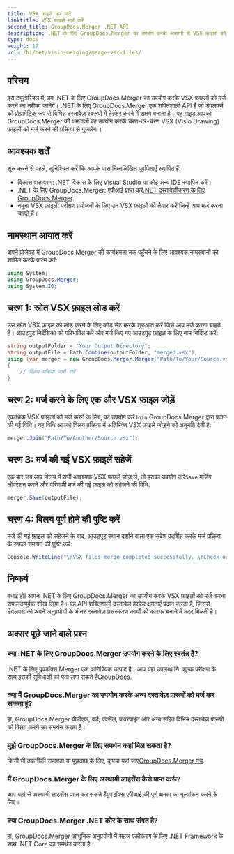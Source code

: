 ```yaml
---
title: VSX फ़ाइलें मर्ज करें
linktitle: VSX फ़ाइलें मर्ज करें
second_title: GroupDocs.Merger .NET API
description: .NET के लिए GroupDocs.Merger का उपयोग करके आसानी से VSX फ़ाइलों को मर्ज करना सीखें। यह व्यापक गाइड दस्तावेज़ हेरफेर कार्यों को सरल बनाता है।
type: docs
weight: 17
url: /hi/net/visio-merging/merge-vsx-files/
---
```

## परिचय
इस ट्यूटोरियल में, हम .NET के लिए GroupDocs.Merger का उपयोग करके VSX फ़ाइलों को मर्ज करने का तरीका जानेंगे। .NET के लिए GroupDocs.Merger एक शक्तिशाली API है जो डेवलपर्स को प्रोग्रामेटिक रूप से विभिन्न दस्तावेज़ स्वरूपों में हेरफेर करने में सक्षम बनाता है। यह गाइड आपको GroupDocs.Merger की क्षमताओं का उपयोग करके चरण-दर-चरण VSX (Visio Drawing) फ़ाइलों को मर्ज करने की प्रक्रिया से गुजारेगा।
## आवश्यक शर्तें
शुरू करने से पहले, सुनिश्चित करें कि आपके पास निम्नलिखित पूर्वापेक्षाएँ स्थापित हैं:
- विकास वातावरण: .NET विकास के लिए Visual Studio या कोई अन्य IDE स्थापित करें।
-  .NET के लिए GroupDocs.Merger: एपीआई प्राप्त करें[.NET दस्तावेज़ीकरण के लिए GroupDocs.Merger](https://reference.groupdocs.com/merger/net/).
- नमूना VSX फ़ाइलें: परीक्षण प्रयोजनों के लिए उन VSX फ़ाइलों को तैयार करें जिन्हें आप मर्ज करना चाहते हैं।

## नामस्थान आयात करें
अपने प्रोजेक्ट में GroupDocs.Merger की कार्यक्षमता तक पहुँचने के लिए आवश्यक नामस्थानों को शामिल करके प्रारंभ करें:
```csharp
using System; 
using GroupDocs.Merger;
using System.IO;
```
## चरण 1: स्रोत VSX फ़ाइल लोड करें
उस स्रोत VSX फ़ाइल को लोड करने के लिए कोड सेट करके शुरुआत करें जिसे आप मर्ज करना चाहते हैं। आउटपुट निर्देशिका को परिभाषित करें और मर्ज किए गए आउटपुट फ़ाइल के लिए नाम निर्दिष्ट करें:
```csharp
string outputFolder = "Your Output Directory";
string outputFile = Path.Combine(outputFolder, "merged.vsx");
using (var merger = new GroupDocs.Merger.Merger("Path/To/Your/Source.vsx"))
{
    // विलय प्रक्रिया जारी रखें
}
```
## चरण 2: मर्ज करने के लिए एक और VSX फ़ाइल जोड़ें
 एकाधिक VSX फ़ाइलों को मर्ज करने के लिए, का उपयोग करें`Join` GroupDocs.Merger द्वारा प्रदान की गई विधि। यह विधि आपको विलय प्रक्रिया में अतिरिक्त VSX फ़ाइलें जोड़ने की अनुमति देती है:
```csharp
merger.Join("Path/To/Another/Source.vsx");
```
## चरण 3: मर्ज की गई VSX फ़ाइलें सहेजें
 एक बार जब आप विलय में सभी आवश्यक VSX फ़ाइलें जोड़ लें, तो इसका उपयोग करें`Save` मर्जिंग ऑपरेशन करने और परिणामी मर्ज की गई फ़ाइल को सहेजने की विधि:
```csharp
merger.Save(outputFile);
```
## चरण 4: विलय पूर्ण होने की पुष्टि करें
मर्ज की गई फ़ाइल को सहेजने के बाद, आउटपुट स्थान दर्शाने वाला एक संदेश प्रदर्शित करके मर्ज प्रक्रिया के सफल समापन की पुष्टि करें:
```csharp
Console.WriteLine("\nVSX files merge completed successfully. \nCheck output in {0}", outputFolder);
```

## निष्कर्ष
बधाई हो! आपने .NET के लिए GroupDocs.Merger का उपयोग करके VSX फ़ाइलों को मर्ज करना सफलतापूर्वक सीख लिया है। यह API शक्तिशाली दस्तावेज़ हेरफेर क्षमताएँ प्रदान करता है, जिससे डेवलपर्स को अपने अनुप्रयोगों के भीतर दस्तावेज़ प्रसंस्करण कार्यों को कारगर बनाने में मदद मिलती है।

## अक्सर पूछे जाने वाले प्रश्न
### क्या .NET के लिए GroupDocs.Merger उपयोग करने के लिए स्वतंत्र है?
 .NET के लिए ग्रुपडॉक्स.Merger एक वाणिज्यिक उत्पाद है। आप यहां उपलब्ध नि: शुल्क परीक्षण के साथ इसकी सुविधाओं का पता लगा सकते हैं[GroupDocs](https://releases.groupdocs.com/).
### क्या मैं GroupDocs.Merger का उपयोग करके अन्य दस्तावेज़ प्रारूपों को मर्ज कर सकता हूं?
हां, GroupDocs.Merger पीडीएफ, वर्ड, एक्सेल, पावरपॉइंट और अन्य सहित विभिन्न दस्तावेज़ प्रारूपों को विलय करने का समर्थन करता है।
### मुझे GroupDocs.Merger के लिए समर्थन कहां मिल सकता है?
 किसी भी तकनीकी सहायता या पूछताछ के लिए, कृपया यहां जाएं[GroupDocs.Merger मंच](https://forum.groupdocs.com/c/merger/32).
### मैं GroupDocs.Merger के लिए अस्थायी लाइसेंस कैसे प्राप्त करूं?
 आप यहां से अस्थायी लाइसेंस प्राप्त कर सकते हैं[ग्रुपडॉक्स](https://purchase.groupdocs.com/temporary-license/) एपीआई की पूर्ण क्षमता का मूल्यांकन करने के लिए।
### क्या GroupDocs.Merger .NET कोर के साथ संगत है?
हां, GroupDocs.Merger आधुनिक अनुप्रयोगों में सहज एकीकरण के लिए .NET Framework के साथ .NET Core का समर्थन करता है।